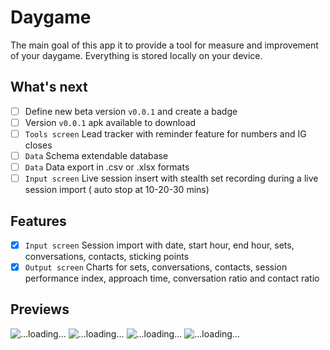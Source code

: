 # Daygame

The main goal of this app it to provide a tool for measure and improvement of your daygame.
Everything is stored locally on your device.

## What's next

- [ ] Define new beta version `v0.0.1` and create a badge
- [ ] Version `v0.0.1` apk available to download
- [ ] `Tools screen` Lead tracker with reminder feature for numbers and IG closes
- [ ] `Data` Schema extendable database
- [ ] `Data` Data export in .csv or .xlsx formats
- [ ] `Input screen` Live session insert with stealth set recording during a live session import (
  auto stop at 10-20-30 mins)

## Features
- [x] `Input screen` Session import with date, start hour, end hour, sets, conversations, contacts, sticking points
- [x] `Output screen` Charts for sets, conversations, contacts, session performance index, approach time, conversation ratio and contact ratio

## Previews

![...loading...](https://github.com/barryburgle/game-app/blob/main/resources/screen/input/input_screen_v_1_w.png?raw=true)
![...loading...](https://github.com/barryburgle/game-app/blob/main/resources/screen/input/input_dialog_v_1_w.png?raw=true)
![...loading...](https://github.com/barryburgle/game-app/blob/main/resources/screen/input/input_screen_v_1_b.png?raw=true)
![...loading...](https://github.com/barryburgle/game-app/blob/main/resources/screen/input/input_dialog_v_1_b.png?raw=true)